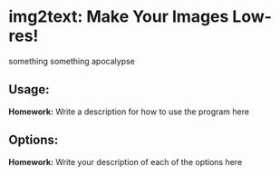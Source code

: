 # img2text: Make Your Images Low-res!

something something apocalypse

## Usage:
**Homework:** Write a description for how to use the program here

## Options:
**Homework:** Write your description of each of the options here
